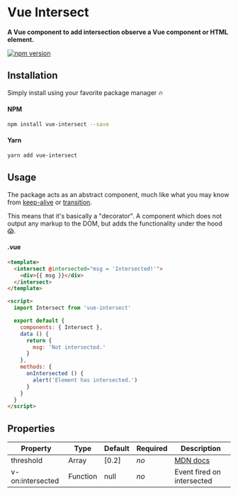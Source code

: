 # Vue Intersect
**A Vue component to add intersection observe a Vue component or HTML element.**

[![npm version](https://badge.fury.io/js/vue-intersect.svg)](https://badge.fury.io/js/vue-intersect)

## Installation

Simply install using your favorite package manager 🔥

#### NPM

```bash
npm install vue-intersect --save
```

#### Yarn
```bash
yarn add vue-intersect
```

## Usage

The package acts as an abstract component, much like what you may know from [keep-alive](https://vuejs.org/v2/api/#keep-alive) or [transition](https://vuejs.org/v2/api/#transition).

This means that it's basically a "decorator". A component which does not output any markup to the DOM, but adds the functionality under the hood 😱.

#### .vue

```html
<template>
  <intersect @intersected="msg = 'Intersected!'">
    <div>{{ msg }}</div>
  </intersect>
</template>

<script>
  import Intersect from 'vue-intersect'

  export default {
    components: { Intersect },
    data () {
      return {
        msg: 'Not intersected.'
      }
    },
    methods: {
      onIntersected () {
        alert('Element has intersected.')
      }
    }
  }
</script>
```



## Properties

| Property         | Type     | Default | Required | Description                              |
| ---------------- | -------- | ------- | -------- | ---------------------------------------- |
| threshold        | Array    | [0.2]   | *no*     | [MDN docs](https://developer.mozilla.org/en-US/docs/Web/API/Intersection_Observer_API#Intersection_observer_options) |
| v-on:intersected | Function | null    | *no*     | Event fired on intersected               |



